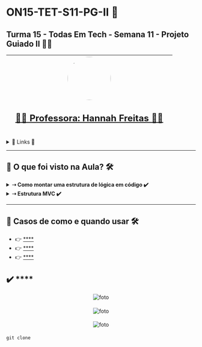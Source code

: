 # ON15-TET-S11-PG-II 🤝

## Turma 15 - Todas Em Tech - Semana 11 - Projeto Guiado II 👩‍💻

| [<br><sub></sub>]() |  [<img src="https://avatars.githubusercontent.com/u/80156310?v=4" width=115 style=border-radius:50%><br><h2>👩‍🏫  Professora: Hannah Freitas ✍🏽</h2>](https://github.com/HannahFreitas) |  [<br><sub></sub>]() |
| :---: | :---: | :---: | 

<details>
  <summary>
    <span>🔗 Links 🔗</span>
  </summary>
  <div>    
    * 📌<a href="https://www.youtube.com/watch?v=gqAlsW3_NiM&list=PLymAQGA_lVagCUqYtEgogYohW4KJil1Qw&index=30">Link da aula - Parte 1 e 2</a>
    <br/>
    * 📌<a href="https://www.youtube.com/playlist?list=PLymAQGA_lVagCUqYtEgogYohW4KJil1Qw">Link da aula - Reforço</a>
    <br/>
    * 📌<a href="https://github.com/reprograma/ON15-TET-S11-PG-II">Link do Repositório da Aula</a>
    <br/>
  </div>
</details>

___
##  👀 O que foi visto na Aula? 🛠️
<details>
    <summary>
      <strong>➝ Como montar uma estrutura de lógica em código ✔️</strong>
    </summary>    
    <div align="center">        
      <table border=1>             
        <tr>
          <td align="center">👉</td>                
          <td>Preciso avaliar como cada uma pensa em determinada situação, e para isso, preciso analisar a forma como vocês escrevem a lógica.</td>                
          <td align="center">✅</td>
        </tr>
      </table>               
    </div>
</details>

<details>
    <summary>
      <strong>➝ Estrutura MVC ✔️</strong>
    </summary>    
    <div align="center">        
      <table border=1>             
        <tr>
          <td align="center">👉</td>                
          <td>O que é? De onde vem? Pra onde vai? Vemos em breve, no globo reportér (Pesquisando juntas).</td>
      </table>               
    </div>
</details>

___
##  🔨 Casos de como e quando usar 🛠️

  * 👉 [**** ]()
  * 👉 [**** ]()
  * 👉 [**** ]()

## ✔️ **** 

#### 
<p align="center">
  <img alt="foto" title="foto" src=""/>
</p>

#### 
<p align="center">
  <img alt="foto" title="foto" src=""/>
</p>

#### 
<p align="center">
  <img alt="foto" title="foto" src=""/>
</p>

#### 
```git
git clone 
```